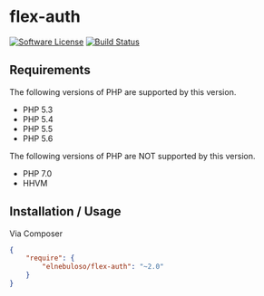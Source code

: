 # flex-auth

[![Software License](https://img.shields.io/packagist/l/elnebuloso/flex-auth.svg?style=flat-square)](LICENSE)
[![Build Status](https://img.shields.io/travis/elnebuloso/flex-auth/master.svg?style=flat-square)](https://travis-ci.org/elnebuloso/flex-auth)

## Requirements

The following versions of PHP are supported by this version.

* PHP 5.3
* PHP 5.4
* PHP 5.5
* PHP 5.6

The following versions of PHP are NOT supported by this version.

* PHP 7.0
* HHVM


## Installation / Usage

Via Composer

``` json
{
    "require": {
        "elnebuloso/flex-auth": "~2.0"
    }
}
```